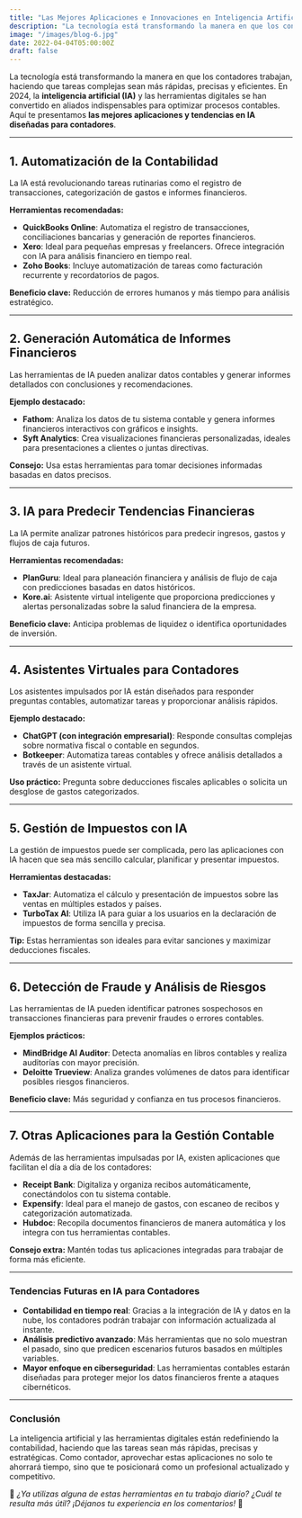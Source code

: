 ```yaml
---
title: "Las Mejores Aplicaciones e Innovaciones en Inteligencia Artificial para Contadores (2024)"
description: "La tecnología está transformando la manera en que los contadores trabajan."
image: "/images/blog-6.jpg"
date: 2022-04-04T05:00:00Z
draft: false
---
```


La tecnología está transformando la manera en que los contadores trabajan, haciendo que tareas complejas sean más rápidas, precisas y eficientes. En 2024, la **inteligencia artificial (IA)** y las herramientas digitales se han convertido en aliados indispensables para optimizar procesos contables. Aquí te presentamos **las mejores aplicaciones y tendencias en IA diseñadas para contadores**.

---

## **1. Automatización de la Contabilidad**

La IA está revolucionando tareas rutinarias como el registro de transacciones, categorización de gastos e informes financieros.

**Herramientas recomendadas:**

- **QuickBooks Online**: Automatiza el registro de transacciones, conciliaciones bancarias y generación de reportes financieros.
- **Xero**: Ideal para pequeñas empresas y freelancers. Ofrece integración con IA para análisis financiero en tiempo real.
- **Zoho Books**: Incluye automatización de tareas como facturación recurrente y recordatorios de pagos.

**Beneficio clave:** Reducción de errores humanos y más tiempo para análisis estratégico.

---

## **2. Generación Automática de Informes Financieros**

Las herramientas de IA pueden analizar datos contables y generar informes detallados con conclusiones y recomendaciones.

**Ejemplo destacado:**

- **Fathom**: Analiza los datos de tu sistema contable y genera informes financieros interactivos con gráficos e insights.
- **Syft Analytics**: Crea visualizaciones financieras personalizadas, ideales para presentaciones a clientes o juntas directivas.

**Consejo:** Usa estas herramientas para tomar decisiones informadas basadas en datos precisos.

---

## **3. IA para Predecir Tendencias Financieras**

La IA permite analizar patrones históricos para predecir ingresos, gastos y flujos de caja futuros.

**Herramientas recomendadas:**

- **PlanGuru**: Ideal para planeación financiera y análisis de flujo de caja con predicciones basadas en datos históricos.
- **Kore.ai**: Asistente virtual inteligente que proporciona predicciones y alertas personalizadas sobre la salud financiera de la empresa.

**Beneficio clave:** Anticipa problemas de liquidez o identifica oportunidades de inversión.

---

## **4. Asistentes Virtuales para Contadores**

Los asistentes impulsados por IA están diseñados para responder preguntas contables, automatizar tareas y proporcionar análisis rápidos.

**Ejemplo destacado:**

- **ChatGPT (con integración empresarial)**: Responde consultas complejas sobre normativa fiscal o contable en segundos.
- **Botkeeper**: Automatiza tareas contables y ofrece análisis detallados a través de un asistente virtual.

**Uso práctico:** Pregunta sobre deducciones fiscales aplicables o solicita un desglose de gastos categorizados.

---

## **5. Gestión de Impuestos con IA**

La gestión de impuestos puede ser complicada, pero las aplicaciones con IA hacen que sea más sencillo calcular, planificar y presentar impuestos.

**Herramientas destacadas:**

- **TaxJar**: Automatiza el cálculo y presentación de impuestos sobre las ventas en múltiples estados y países.
- **TurboTax AI**: Utiliza IA para guiar a los usuarios en la declaración de impuestos de forma sencilla y precisa.

**Tip:** Estas herramientas son ideales para evitar sanciones y maximizar deducciones fiscales.

---

## **6. Detección de Fraude y Análisis de Riesgos**

Las herramientas de IA pueden identificar patrones sospechosos en transacciones financieras para prevenir fraudes o errores contables.

**Ejemplos prácticos:**

- **MindBridge AI Auditor**: Detecta anomalías en libros contables y realiza auditorías con mayor precisión.
- **Deloitte Trueview**: Analiza grandes volúmenes de datos para identificar posibles riesgos financieros.

**Beneficio clave:** Más seguridad y confianza en tus procesos financieros.

---

## **7. Otras Aplicaciones para la Gestión Contable**

Además de las herramientas impulsadas por IA, existen aplicaciones que facilitan el día a día de los contadores:

- **Receipt Bank**: Digitaliza y organiza recibos automáticamente, conectándolos con tu sistema contable.
- **Expensify**: Ideal para el manejo de gastos, con escaneo de recibos y categorización automatizada.
- **Hubdoc**: Recopila documentos financieros de manera automática y los integra con tus herramientas contables.

**Consejo extra:** Mantén todas tus aplicaciones integradas para trabajar de forma más eficiente.

---

### **Tendencias Futuras en IA para Contadores**

- **Contabilidad en tiempo real**: Gracias a la integración de IA y datos en la nube, los contadores podrán trabajar con información actualizada al instante.
- **Análisis predictivo avanzado**: Más herramientas que no solo muestran el pasado, sino que predicen escenarios futuros basados en múltiples variables.
- **Mayor enfoque en ciberseguridad**: Las herramientas contables estarán diseñadas para proteger mejor los datos financieros frente a ataques cibernéticos.

---

### **Conclusión**

La inteligencia artificial y las herramientas digitales están redefiniendo la contabilidad, haciendo que las tareas sean más rápidas, precisas y estratégicas. Como contador, aprovechar estas aplicaciones no solo te ahorrará tiempo, sino que te posicionará como un profesional actualizado y competitivo.

💬 _¿Ya utilizas alguna de estas herramientas en tu trabajo diario? ¿Cuál te resulta más útil? ¡Déjanos tu experiencia en los comentarios!_ 🚀
